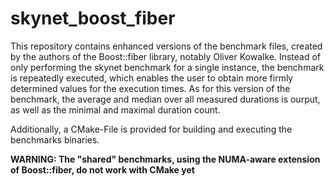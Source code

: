 # skynet_boost_fiber

This repository contains enhanced versions of the benchmark files, created by the authors of the Boost::fiber library, notably Oliver Kowalke. Instead of only performing the skynet benchmark for a single instance, the benchmark is repeatedly executed, which enables the user to obtain more firmly determined values for the execution times. As for this version of the benchmark, the average and median over all measured durations is ourput, as well as the minimal and maximal duration count. 

Additionally, a CMake-File is provided for building and executing the benchmarks binaries. 

**WARNING: The "shared" benchmarks, using the NUMA-aware extension of Boost::fiber, do not work with CMake yet**
